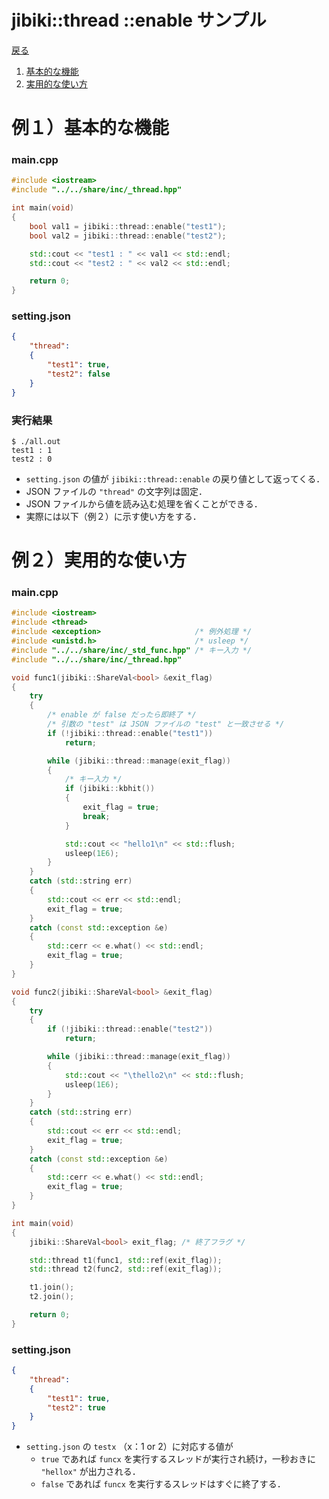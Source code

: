 # jibiki::thread ::enable サンプル
[戻る](spec_thread.md/#jibikithread-enable)

1. [基本的な機能](#例１基本的な機能)
2. [実用的な使い方](#例２実用的な使い方)

# 例１）基本的な機能
### main.cpp
```C++
#include <iostream>
#include "../../share/inc/_thread.hpp"

int main(void)
{
    bool val1 = jibiki::thread::enable("test1");
    bool val2 = jibiki::thread::enable("test2");

    std::cout << "test1 : " << val1 << std::endl;
    std::cout << "test2 : " << val2 << std::endl;

    return 0;
}
```
### setting.json
```JSON
{
    "thread":
    {
        "test1": true,
        "test2": false
    }
}
```
### 実行結果
```
$ ./all.out 
test1 : 1
test2 : 0
```
* `setting.json` の値が `jibiki::thread::enable` の戻り値として返ってくる．
* JSON ファイルの `"thread"` の文字列は固定．
* JSON ファイルから値を読み込む処理を省くことができる．
* 実際には以下（例２）に示す使い方をする．


# 例２）実用的な使い方
### main.cpp
```C++
#include <iostream>
#include <thread>
#include <exception>                     /* 例外処理 */
#include <unistd.h>                      /* usleep */
#include "../../share/inc/_std_func.hpp" /* キー入力 */
#include "../../share/inc/_thread.hpp"

void func1(jibiki::ShareVal<bool> &exit_flag)
{
    try
    {
        /* enable が false だったら即終了 */
        /* 引数の "test" は JSON ファイルの "test" と一致させる */
        if (!jibiki::thread::enable("test1"))
            return;

        while (jibiki::thread::manage(exit_flag))
        {
            /* キー入力 */
            if (jibiki::kbhit())
            {
                exit_flag = true;
                break;
            }

            std::cout << "hello1\n" << std::flush;
            usleep(1E6);
        }
    }
    catch (std::string err)
    {
        std::cout << err << std::endl;
        exit_flag = true;
    }
    catch (const std::exception &e)
    {
        std::cerr << e.what() << std::endl;
        exit_flag = true;
    }
}

void func2(jibiki::ShareVal<bool> &exit_flag)
{
    try
    {
        if (!jibiki::thread::enable("test2"))
            return;

        while (jibiki::thread::manage(exit_flag))
        {
            std::cout << "\thello2\n" << std::flush;
            usleep(1E6);
        }
    }
    catch (std::string err)
    {
        std::cout << err << std::endl;
        exit_flag = true;
    }
    catch (const std::exception &e)
    {
        std::cerr << e.what() << std::endl;
        exit_flag = true;
    }
}

int main(void)
{
    jibiki::ShareVal<bool> exit_flag; /* 終了フラグ */

    std::thread t1(func1, std::ref(exit_flag));
    std::thread t2(func2, std::ref(exit_flag));

    t1.join();
    t2.join();

    return 0;
}
```
### setting.json
```json
{
    "thread":
    {
        "test1": true,
        "test2": true
    }
}
```
* `setting.json` の `testx` （x：1 or 2）に対応する値が
    * `true` であれば `funcx` を実行するスレッドが実行され続け，一秒おきに `"hellox"` が出力される．
    * `false` であれば `funcx` を実行するスレッドはすぐに終了する．